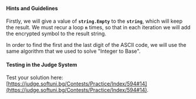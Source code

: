 #### Hints and Guidelines
Firstly, we will give a value of **`string.Empty`** to the **`string`**, which will keep the result. We must recur a loop **`n`** times, so that in each iteration we will add the encrypted symbol to the result string. 

In order to find the first and the last digit of the ASCII code, we will use the same algorithm that we used to solve "Integer to Base".

#### Testing in the Judge System

Test your solution here: [https://judge.softuni.bg/Contests/Practice/Index/594#14](https://judge.softuni.bg/Contests/Practice/Index/594#14).
